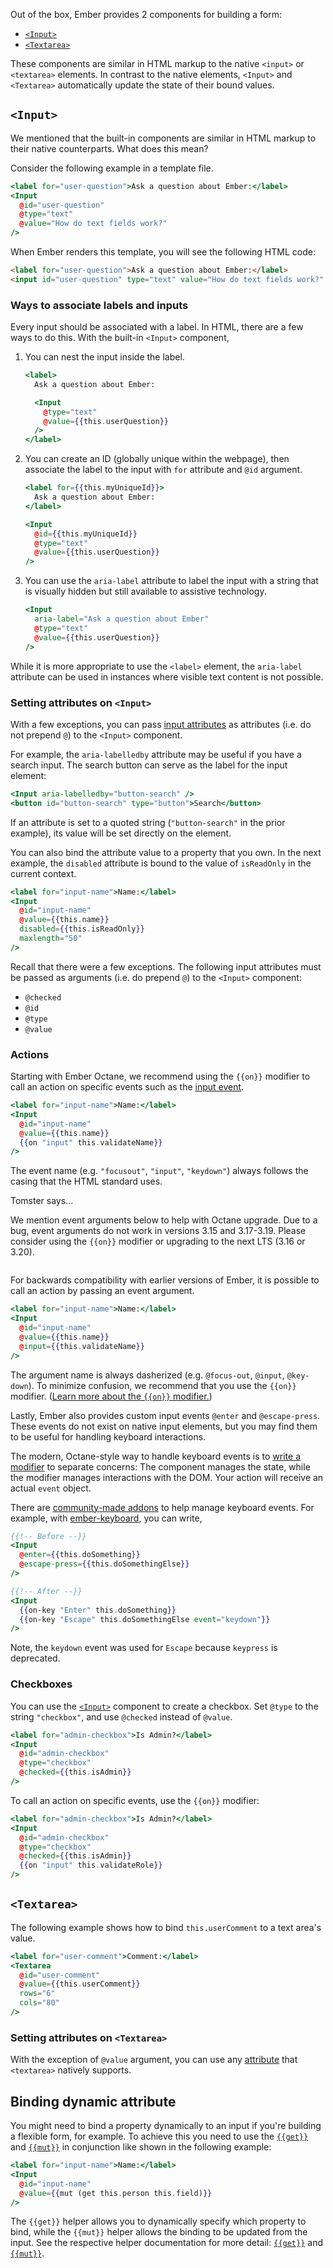 Out of the box, Ember provides 2 components for building a form:

* [`<Input>`](https://api.emberjs.com/ember/3.15/classes/Ember.Templates.components/methods/Input?anchor=Input)
* [`<Textarea>`](https://api.emberjs.com/ember/3.15/classes/Ember.Templates.components/methods/Textarea?anchor=Textarea)

These components are similar in HTML markup to the native `<input>` or `<textarea>` elements. In contrast to the native elements, `<Input>` and `<Textarea>` automatically update the state of their bound values.


## `<Input>`

We mentioned that the built-in components are similar in HTML markup to their native counterparts. What does this mean?

Consider the following example in a template file.

```handlebars
<label for="user-question">Ask a question about Ember:</label>
<Input
  @id="user-question"
  @type="text"
  @value="How do text fields work?"
/>
```

When Ember renders this template, you will see the following HTML code:

```html
<label for="user-question">Ask a question about Ember:</label>
<input id="user-question" type="text" value="How do text fields work?" />
```


### Ways to associate labels and inputs

Every input should be associated with a label. In HTML, there are a few ways to do this. With the built-in `<Input>` component,

1. You can nest the input inside the label.

   ```handlebars
   <label>
     Ask a question about Ember:

     <Input
       @type="text"
       @value={{this.userQuestion}}
     />
   </label>
   ```

2. You can create an ID (globally unique within the webpage), then associate the label to the input with `for` attribute and `@id` argument.

   ```handlebars
   <label for={{this.myUniqueId}}>
     Ask a question about Ember:
   </label>

   <Input
     @id={{this.myUniqueId}}
     @type="text"
     @value={{this.userQuestion}}
   />
   ```

3. You can use the `aria-label` attribute to label the input with a string that is visually hidden but still available to assistive technology.

   ```handlebars
   <Input
     aria-label="Ask a question about Ember"
     @type="text"
     @value={{this.userQuestion}}
   />
   ```

While it is more appropriate to use the `<label>` element, the `aria-label` attribute can be used in instances where visible text content is not possible.


### Setting attributes on `<Input>`

With a few exceptions, you can pass [input attributes](https://developer.mozilla.org/docs/Web/HTML/Element/input#Attributes) as attributes (i.e. do not prepend `@`) to the `<Input>` component.

For example, the `aria-labelledby` attribute may be useful if you have a search input. The search button can serve as the label for the input element:

```handlebars
<Input aria-labelledby="button-search" />
<button id="button-search" type="button">Search</button>
```

If an attribute is set to a quoted string (`"button-search"` in the prior example), its value will be set directly on the element.

You can also bind the attribute value to a property that you own.
In the next example, the `disabled` attribute is bound to the value of `isReadOnly` in the current context.

```handlebars
<label for="input-name">Name:</label>
<Input
  @id="input-name"
  @value={{this.name}}
  disabled={{this.isReadOnly}}
  maxlength="50"
/>
```

Recall that there were a few exceptions. The following input attributes must be passed as arguments (i.e. do prepend `@`) to the `<Input>` component:

- `@checked`
- `@id`
- `@type`
- `@value`


### Actions

Starting with Ember Octane, we recommend using the `{{on}}` modifier to call an action on specific events such as the [input event](https://developer.mozilla.org/docs/Web/API/HTMLElement/input_event).

```handlebars
<label for="input-name">Name:</label>
<Input
  @id="input-name"
  @value={{this.name}}
  {{on "input" this.validateName}}
/>
```

The event name (e.g. `"focusout"`, `"input"`, `"keydown"`) always follows the casing that the HTML standard uses.

<div class="cta">
  <div class="cta-note">
    <div class="cta-note-body">
      <div class="cta-note-heading">Tomster says...</div>
      <div class="cta-note-message">
        <p>
          We mention event arguments below to help with Octane upgrade.
          Due to a bug, event arguments do not work in versions 3.15 and 3.17-3.19.
          Please consider using the <code>{{on}}</code> modifier or upgrading to the next LTS (3.16 or 3.20).
        </p>
      </div>
    </div>
    <img src="/images/mascots/tomster.png" role="presentation" alt="">
  </div>
</div>

For backwards compatibility with earlier versions of Ember, it is possible to call an action by passing an event argument.

```handlebars
<label for="input-name">Name:</label>
<Input
  @id="input-name"
  @value={{this.name}}
  @input={{this.validateName}}
/>
```

The argument name is always dasherized (e.g. `@focus-out`, `@input`, `@key-down`). To minimize confusion, we recommend that you use the `{{on}}` modifier. ([Learn more about the `{{on}}` modifier.](../../upgrading/current-edition/action-on-and-fn/#toc_the-on-modifier))

Lastly, Ember also provides custom input events `@enter` and `@escape-press`. These events do not exist on native input elements, but you may find them to be useful for handling keyboard interactions.

The modern, Octane-style way to handle keyboard events is to [write a modifier](../../upgrading/current-edition/glimmer-components/#toc_writing-your-own-modifiers) to separate concerns: The component manages the state, while the modifier manages interactions with the DOM. Your action will receive an actual `event` object.

There are [community-made addons](https://emberobserver.com/?query=keyboard) to help manage keyboard events. For example, with [ember-keyboard](https://github.com/adopted-ember-addons/ember-keyboard), you can write,

```handlebars
{{!-- Before --}}
<Input
  @enter={{this.doSomething}}
  @escape-press={{this.doSomethingElse}}
/>

{{!-- After --}}
<Input
  {{on-key "Enter" this.doSomething}}
  {{on-key "Escape" this.doSomethingElse event="keydown"}}
/>
```

Note, the `keydown` event was used for `Escape` because `keypress` is deprecated.


### Checkboxes

You can use the
[`<Input>`](https://api.emberjs.com/ember/3.15/classes/Ember.Templates.components/methods/Input?anchor=Input)
component to create a checkbox. Set `@type` to the string `"checkbox"`, and use `@checked` instead of `@value`.

```handlebars
<label for="admin-checkbox">Is Admin?</label>
<Input
  @id="admin-checkbox"
  @type="checkbox"
  @checked={{this.isAdmin}}
/>
```

To call an action on specific events, use the `{{on}}` modifier:

```handlebars
<label for="admin-checkbox">Is Admin?</label>
<Input
  @id="admin-checkbox"
  @type="checkbox"
  @checked={{this.isAdmin}}
  {{on "input" this.validateRole}}
/>
```


## `<Textarea>`

The following example shows how to bind `this.userComment` to a text area's value.

```handlebars
<label for="user-comment">Comment:</label>
<Textarea
  @id="user-comment"
  @value={{this.userComment}}
  rows="6"
  cols="80"
/>
```


### Setting attributes on `<Textarea>`

With the exception of `@value` argument, you can use any [attribute](https://developer.mozilla.org/docs/Web/HTML/Element/textarea#Attributes) that `<textarea>` natively supports.


<!--
  TODO:
  Move this section to a dedicated page for how to build forms.
  Please present a solution that does not use `{{mut}}`.
-->
## Binding dynamic attribute

You might need to bind a property dynamically to an input if you're building a
flexible form, for example. To achieve this you need to use the
[`{{get}}`](https://api.emberjs.com/ember/3.15/classes/Ember.Templates.helpers/methods/get?anchor=get)
and [`{{mut}}`](https://api.emberjs.com/ember/3.15/classes/Ember.Templates.helpers/methods/mut?anchor=mut)
in conjunction like shown in the following example:

```handlebars
<label for="input-name">Name:</label>
<Input
  @id="input-name"
  @value={{mut (get this.person this.field)}}
/>
```

The `{{get}}` helper allows you to dynamically specify which property to bind,
while the `{{mut}}` helper allows the binding to be updated from the input. See
the respective helper documentation for more detail:
[`{{get}}`](https://api.emberjs.com/ember/3.15/classes/Ember.Templates.helpers/methods/get?anchor=get)
and [`{{mut}}`](https://api.emberjs.com/ember/3.15/classes/Ember.Templates.helpers/methods/mut?anchor=mut).
